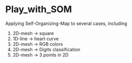 # Play_with_SOM

Applying Self-Organizing-Map to several cases, including

1. 2D-mesh -> square
2. 1D-line -> heart curve
3. 2D-mesh -> RGB colors
4. 2D-mesh -> Digits classification
5. 2D-mesh -> 3 points in 2D 